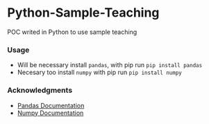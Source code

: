 # Python-Sample-Teaching
POC writed in Python to use sample teaching

 ### Usage
 * Will be necessary install `pandas`, with pip run `pip install pandas`
 * Necesary too install `numpy` with pip run `pip install numpy`
 
 ### Acknowledgments
* [Pandas Documentation](https://pandas.pydata.org/)
* [Numpy Documentation](http://www.numpy.org/)
